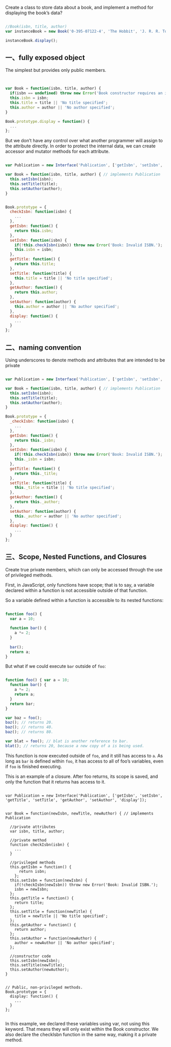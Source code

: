 
Create a class to store data about a book, and implement a method for displaying the book’s data?


```javascript

//Book(isbn, title, author)
var instanceBook = new Book('0-395-07122-4', 'The Hobbit', 'J. R. R. Tolkien')

instanceBook.display();

```

## 一、fully exposed object

The simplest but provides only public members.

```javascript


var Book = function(isbn, title, author) {
  if(isbn == undefined) throw new Error('Book constructor requires an isbn.');    
  this.isbn = isbn;
  this.title = title || 'No title specified';
  this.author = author || 'No author specified';
}

Book.prototype.display = function() { 
  ...
};

```

But we don’t have any control over what another programmer will assign to the attribute directly. In order to protect the internal data, we can create accessor and mutator methods for each attribute. 

```javascript

var Publication = new Interface('Publication', ['getIsbn', 'setIsbn', 'getTitle', 'setTitle', 'getAuthor', 'setAuthor', 'display']);

var Book = function(isbn, title, author) { // implements Publication 
  this.setIsbn(isbn);
  this.setTitle(title);
  this.setAuthor(author);
}


Book.prototype = {
  checkIsbn: function(isbn) {
    ...
  },
  getIsbn: function() {
    return this.isbn; 
  },
  setIsbn: function(isbn) {
    if(!this.checkIsbn(isbn)) throw new Error('Book: Invalid ISBN.'); 
    this.isbn = isbn;
  },
  getTitle: function() { 
    return this.title;
  },
  setTitle: function(title) {
    this.title = title || 'No title specified'; 
  },
  getAuthor: function() { 
    return this.author;
  },
  setAuthor: function(author) {
    this.author = author || 'No author specified'; 
  },
  display: function() { 
    ...
  }
};

```


## 二、naming convention

Using underscores to denote methods and attributes that are intended to be private

```javascript

var Publication = new Interface('Publication', ['getIsbn', 'setIsbn', 'getTitle', 'setTitle', 'getAuthor', 'setAuthor', 'display']);

var Book = function(isbn, title, author) { // implements Publication 
  this.setIsbn(isbn);
  this.setTitle(title);
  this.setAuthor(author);
}

Book.prototype = {
  _checkIsbn: function(isbn) {
    ...
  },
  getIsbn: function() {
    return this._isbn; 
  },
  setIsbn: function(isbn) {
    if(!this.checkIsbn(isbn)) throw new Error('Book: Invalid ISBN.'); 
    this._isbn = isbn;
  },
  getTitle: function() { 
    return this._title;
  },
  setTitle: function(title) {
    this._title = title || 'No title specified'; 
  },
  getAuthor: function() { 
    return this._author;
  },
  setAuthor: function(author) {
    this._author = author || 'No author specified'; 
  },
  display: function() { 
    ...
  }
};

```

## 三、Scope, Nested Functions, and Closures

Create true private members, which can only be accessed through the use of privileged methods.

First, in JavaScript, only functions have scope; that is to say, a variable declared within a function is not accessible outside of that function. 

So a variable defined within a function is accessible to its nested functions:

```javascript

function foo() {
  var a = 10;
  
  function bar() {
    a *= 2;
  }
  
  bar();
  return a;
}


```

But what if we could execute `bar` outside of `foo`:

```javascript

function foo() { var a = 10;
  function bar() { 
    a *= 2;
    return a;
  }
  return bar; 
}

var baz = foo();
baz(); // returns 20.
baz(); // returns 40.
baz(); // returns 80.

var blat = foo(); // blat is another reference to bar. 
blat(); // returns 20, because a new copy of a is being used.

```

This function is now executed outside of `foo`, and it still has access to `a`. As long as `bar` is defined within `foo`, it has access to all of foo’s variables, even if `foo` is finished executing.

This is an example of a closure. After foo returns, its scope is saved, and only the function that it returns has access to it.

```

var Publication = new Interface('Publication', ['getIsbn', 'setIsbn', 'getTitle', 'setTitle', 'getAuthor', 'setAuthor', 'display']);


var Book = function(newIsbn, newTitle, newAuthor) { // implements Publication

  //private attributes
  var isbn, title, author;
  
  //private method
  function checkIsbn(isbn) {
    ...
  }
  
  //privileged methods
  this.getIsbn = function() {
      return isbn;
    };
  this.setIsbn = function(newIsbn) {
    if(!checkIsbn(newIsbn)) throw new Error('Book: Invalid ISBN.'); 
    isbn = newIsbn;
  };
  this.getTitle = function() { 
    return title;
  };
  this.setTitle = function(newTitle) {
    title = newTitle || 'No title specified';
  };
  this.getAuthor = function() {
    return author;
  };
  this.setAuthor = function(newAuthor) {
    author = newAuthor || 'No author specified'; 
  };

  //constructor code
  this.setIsbn(newIsbn);
  this.setTitle(newTitle); 
  this.setAuthor(newAuthor);
}


// Public, non-privileged methods. 
Book.prototype = {
  display: function() {
    ...
  } 
};


```

In this example, we declared these variables using var, not using this keyword.  That means they will only exist within the Book constructor. We also declare the checkIsbn function in the same way, making it a private method.


